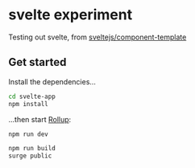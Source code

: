 # svelte experiment
Testing out svelte, from [sveltejs/component-template](https://github.com/sveltejs/component-template)

## Get started

Install the dependencies...

```bash
cd svelte-app
npm install
```

...then start [Rollup](https://rollupjs.org):

```bash
npm run dev
```

```bash
npm run build
surge public
```
